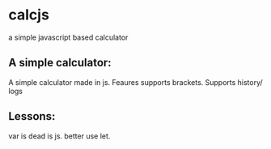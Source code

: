 # calcjs
a simple javascript based calculator

## A simple calculator:
A simple calculator made in js. Feaures supports brackets. Supports history/ logs

## Lessons:
var is dead is js. 
better use let.


